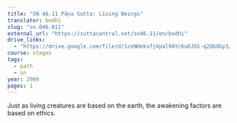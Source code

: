 ```yaml
---
title: "SN 46.11 Pāṇa Sutta: Living Beings"
translator: bodhi
slug: "sn.046.011"
external_url: "https://suttacentral.net/sn46.11/en/bodhi"
drive_links:
  - "https://drive.google.com/file/d/1ceNHeksfjXpal94Yc6u6JGS-q2QGdGy3/view?usp=drivesdk"
course: stages
tags:
  - path
  - sn
year: 2000
pages: 1
---
```


Just as living creatures are based on the earth, the awakening factors are based on ethics.
